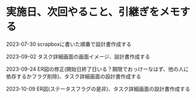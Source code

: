 # 実施日、次回やること、引継ぎをメモする

2023-07-30
scrapboxに書いた順番で設計書作成する

2023-09-02
タスク詳細画面の画面イメージ、設計書作成する

2023-09-24
ER図の修正(開始日終了日いる？期限でおっけーなはず、他の人に依存するかフラグ削除)、タスク詳細画面の設計書作成する

2023-10-09
ER図(ステータスフラグの是非)、タスク詳細画面の設計書作成する